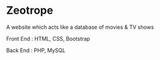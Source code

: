 # Zeotrope
A website which acts like a database of movies & TV shows


Front End : HTML, CSS, Bootstrap

Back End : PHP, MySQL
